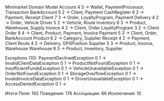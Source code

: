Minimarket Domain Model
Account 4 3 → Wallet, PaymentProcessor, Transaction
BankAccount 5 2 → Client, Payment
CashRegister 6 2 → Payment, Receipt
Client 7 3 → Order, LoyaltyProgram, Payment
Delivery 4 2 → Order, Vehicle
Driver 5 2 → Vehicle, Route
Inventory 6 3 → Product, Warehouse, Supply
Invoice 4 2 → Client, Order
LoyaltyProgram 3 2 → Client
Order 8 4 → Client, Product, Payment, Invoice
Payment 5 3 → Client, Order, BankAccount
Product 6 2 → Category, Supplier
Receipt 4 2 → Payment, Client
Route 4 2 → Delivery, GPSPosition
Supplier 5 3 → Product, Invoice, Warehouse
Warehouse 6 3 → Product, Inventory, Supplier

Exceptions (10):
PaymentDeclinedException 0 1 →
InvalidClientDataException 0 1 →
ProductNotFoundException 0 1 →
InsufficientFundsException 0 1 →
VehicleUnavailableException 0 1 →
OrderNotFoundException 0 1 →
StorageOverflowException 0 1 →
InvalidInvoiceDataException 0 1 →
DriverUnavailableException 0 1 →
AccessDeniedException 0 1 →

Итоги
Поля: 192
Поведения: 176
Ассоциации: 66
Исключения: 10
